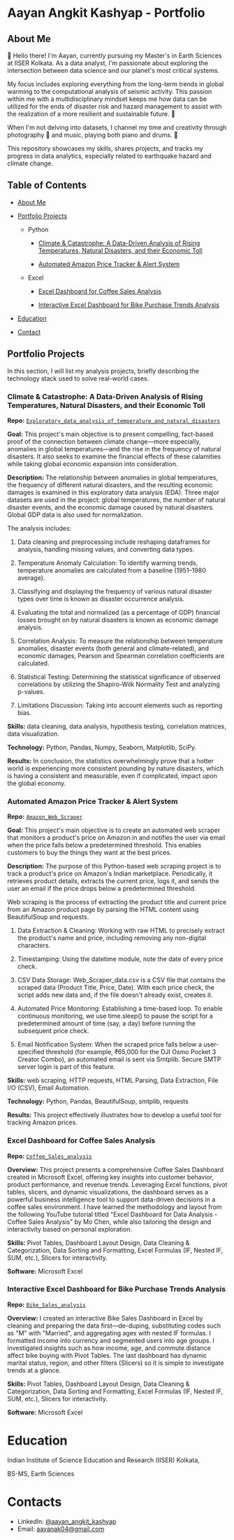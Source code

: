 # Aayan Angkit Kashyap - Portfolio
## About Me
👋 Hello there! I'm Aayan, currently pursuing my Master's in Earth Sciences at IISER Kolkata. As a data analyst, I'm passionate about exploring the intersection between data science and our planet's most critical systems. 

My focus includes exploring everything from the long-term trends in global warming to the computational analysis of seismic activity. This passion within me with a multidisciplinary mindset keeps me how data can be utilized for the ends of disaster risk and hazard management to assist with the realization of a more resilient and sustainable future. 🌿 

When I'm not delving into datasets, I channel my time and creativity through photography 📸 and music, playing both piano and drums. 🎵



This repository showcases my skills, shares projects, and tracks my progress in data analytics, especially related to earthquake hazard and climate change.

## Table of Contents
- [About Me](https://github.com/Pianomello/hoho/blob/main/README.md#About-Me)
- [Portfolio Projects](https://github.com/Pianomello/hoho/blob/main/README.md#portfolio-projects)
  - Python
    - [Climate & Catastrophe: A Data-Driven Analysis of Rising Temperatures, Natural Disasters, and their Economic Toll](https://github.com/Pianomello/Climate_Impact)
      
    - [Automated Amazon Price Tracker & Alert System](https://github.com/Pianomello/Amazon_Web_Scraper)
        
 
  - Excel
    - [Excel Dashboard for Coffee Sales Analysis](https://github.com/Pianomello/Coffee_Sales_analysis)
      
    - [Interactive Excel Dashboard for Bike Purchase Trends Analysis](https://github.com/Pianomello/Bike_Sale_Analysis)
  
  

- [Education](https://github.com/Pianomello/hoho/blob/main/README.md#education)

  
- [Contact](https://github.com/Pianomello/hoho/blob/main/README.md#contacts)

  
## Portfolio Projects
In this section, I will list my analysis projects, briefly describing the technology stack used to solve real-world cases.

### Climate & Catastrophe: A Data-Driven Analysis of Rising Temperatures, Natural Disasters, and their Economic Toll
**Repo:** [`Exploratory_data_analysis_of_temperature_and_natural_disasters`](https://github.com/Pianomello/Climate_Impact)

**Goal:** This project's main objective is to present compelling, fact-based proof of the connection between climate change—more especially, anomalies in global temperatures—and the rise in the frequency of natural disasters. It also seeks to examine the financial effects of these calamities while taking global economic expansion into consideration.

**Description:** The relationship between anomalies in global temperatures, the frequency of different natural disasters, and the resulting economic damages is examined in this exploratory data analysis (EDA). Three major datasets are used in the project: global temperatures, the number of natural disaster events, and the economic damage caused by natural disasters. Global GDP data is also used for normalization.

The analysis includes:

1. Data cleaning and preprocessing include reshaping dataframes for analysis, handling missing values, and converting data types.

2. Temperature Anomaly Calculation: To identify warming trends, temperature anomalies are calculated from a baseline (1951–1980 average).

3. Classifying and displaying the frequency of various natural disaster types over time is known as disaster occurrence analysis.

4. Evaluating the total and normalized (as a percentage of GDP) financial losses brought on by natural disasters is known as economic damage analysis.

5. Correlation Analysis: To measure the relationship between temperature anomalies, disaster events (both general and climate-related), and economic damages, Pearson and Spearman correlation coefficients are calculated.

6. Statistical Testing: Determining the statistical significance of observed correlations by utilizing the Shapiro-Wilk Normality Test and analyzing p-values.

7. Limitations Discussion: Taking into account elements such as reporting bias.

**Skills:** data cleaning, data analysis, hypothesis testing, correlation matrices, data visualization.

**Technology:** Python, Pandas, Numpy, Seaborn, Matplotlib, SciPy.

**Results:** In conclusion, the statistics overwhelmingly prove that a hotter world is experiencing more consistent pounding by nature disasters, which is having a consistent and measurable, even if complicated, impact upon the global economy.





### Automated Amazon Price Tracker & Alert System
**Repo:** [`Amazon_Web_Scraper`](https://github.com/Pianomello/Amazon_Web_Scraper)

**Goal:** This project's main objective is to create an automated web scraper that monitors a product's price on Amazon.in and notifies the user via email when the price falls below a predetermined threshold. This enables customers to buy the things they want at the best prices.

**Description:** The purpose of this Python-based web scraping project is to track a product's price on Amazon's Indian marketplace. Periodically, it retrieves product details, extracts the current price, logs it, and sends the user an email if the price drops below a predetermined threshold.

Web scraping is the process of extracting the product title and current price from an Amazon product page by parsing the HTML content using BeautifulSoup and requests.

1. Data Extraction & Cleaning: Working with raw HTML to precisely extract the product's name and price, including removing any non-digital characters.

2. Timestamping: Using the datetime module, note the date of every price check.

3. CSV Data Storage: Web_Scraper_data.csv is a CSV file that contains the scraped data (Product Title, Price, Date). With each price check, the script adds new data and, if the file doesn't already exist, creates it.

4. Automated Price Monitoring: Establishing a time-based loop. To enable continuous monitoring, we use time.sleep() to pause the script for a predetermined amount of time (say, a day) before running the subsequent price check.

5. Email Notification System:  When the scraped price falls below a user-specified threshold (for example, ₹65,000 for the DJI Osmo Pocket 3 Creator Combo), an automated email is sent via Smtplib. Secure SMTP server login is part of this feature.



**Skills:** web scraping, HTTP requests, HTML Parsing, Data Extraction, File I/O (CSV), Email Automation.

**Technology:** Python, Pandas, BeautifulSoup, smtplib, requests

**Results:** This project effectively illustrates how to develop a useful tool for tracking Amazon prices.


### Excel Dashboard for Coffee Sales Analysis
**Repo:** [`Coffee_Sales_analysis`](https://github.com/Pianomello/Coffee_Sales_analysis)

**Overview:**
This project presents a comprehensive Coffee Sales Dashboard created in Microsoft Excel, offering key insights into customer behavior, product performance, and revenue trends. Leveraging Excel functions, pivot tables, slicers, and dynamic visualizations, the dashboard serves as a powerful business intelligence tool to support data-driven decisions in a coffee sales environment. I have learned the methodology and layout from the following YouTube tutorial titled "Excel Dashboard for Data Analysis - Coffee Sales Analysis" by Mo Chen, while also tailoring the design and interactivity based on personal exploration.

**Skills:** Pivot Tables, Dashboard Layout Design, Data Cleaning & Categorization, Data Sorting and Formatting, Excel Formulas (IF, Nested IF, SUM, etc.), Slicers for interactivity.

**Software:** Microsoft Excel



### Interactive Excel Dashboard for Bike Purchase Trends Analysis
**Repo:** [`Bike_Sales_analysis`](https://github.com/Pianomello/Bike_Sale_Analysis)

**Overview:**
I created an interactive Bike Sales Dashboard in Excel by cleaning and preparing the data first—de-duping, substituting codes such as "M" with "Married", and aggregating ages with nested IF formulas. I formatted income into currency and segmented users into age groups. I investigated insights such as how income, age, and commute distance affect bike buying with Pivot Tables. The last dashboard has dynamic marital status, region, and other filters (Slicers) so it is simple to investigate trends at a glance.

**Skills:** Pivot Tables, Dashboard Layout Design, Data Cleaning & Categorization, Data Sorting and Formatting, Excel Formulas (IF, Nested IF, SUM, etc.), Slicers for interactivity.

**Software:** Microsoft Excel




# Education
Indian Institute of Science Education and Research (IISER) Kolkata,


BS-MS, Earth Sciences



# Contacts
- LinkedIn: [@aayan_angkit_kashyap](https://www.linkedin.com/in/aayan-angkit-kashyap-02215425b)
- Email: aayanak04@gmail.com
